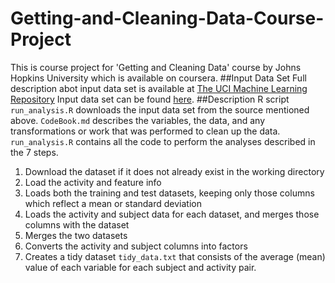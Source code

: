 # Getting-and-Cleaning-Data-Course-Project
This is course project for 'Getting and Cleaning Data' course by  Johns Hopkins University which is available on coursera.
##Input Data Set
Full description abot input data set is available at [The UCI Machine Learning Repository](http://archive.ics.uci.edu/ml/datasets/Human+Activity+Recognition+Using+Smartphones)
Input data set can be found [here](https://d396qusza40orc.cloudfront.net/getdata%2Fprojectfiles%2FUCI%20HAR%20Dataset.zip).
##Description
R script `run_analysis.R` downloads the input data set from the source mentioned above.
`CodeBook.md` describes the variables, the data, and any transformations or work that was performed to clean up the data.
`run_analysis.R` contains all the code to perform the analyses described in the 7 steps. 

1. Download the dataset if it does not already exist in the working directory
2. Load the activity and feature info
3. Loads both the training and test datasets, keeping only those columns which reflect a mean or standard deviation
4. Loads the activity and subject data for each dataset, and merges those columns with the dataset
5. Merges the two datasets
6. Converts the activity and subject columns into factors
7. Creates a tidy dataset `tidy_data.txt` that consists of the average (mean) value of each variable for each subject and activity pair.



